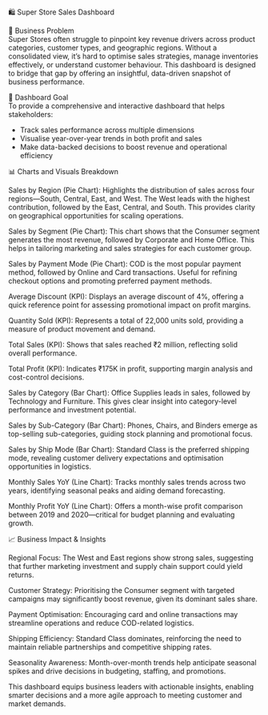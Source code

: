 🛍️ Super Store Sales Dashboard

📌 Business Problem  
Super Stores often struggle to pinpoint key revenue drivers across product categories, customer types, and geographic regions. Without a consolidated view, it’s hard to optimise sales strategies, manage inventories effectively, or understand customer behaviour. This dashboard is designed to bridge that gap by offering an insightful, data-driven snapshot of business performance.

🎯 Dashboard Goal  
To provide a comprehensive and interactive dashboard that helps stakeholders:
- Track sales performance across multiple dimensions  
- Visualise year-over-year trends in both profit and sales  
- Make data-backed decisions to boost revenue and operational efficiency

📊 Charts and Visuals Breakdown  

Sales by Region (Pie Chart): Highlights the distribution of sales across four regions—South, Central, East, and West. The West leads with the highest contribution, followed by the East, Central, and South. This provides clarity on geographical opportunities for scaling operations.

Sales by Segment (Pie Chart): This chart shows that the Consumer segment generates the most revenue, followed by Corporate and Home Office. This helps in tailoring marketing and sales strategies for each customer group.

Sales by Payment Mode (Pie Chart): COD is the most popular payment method, followed by Online and Card transactions. Useful for refining checkout options and promoting preferred payment methods.

Average Discount (KPI): Displays an average discount of 4%, offering a quick reference point for assessing promotional impact on profit margins.

Quantity Sold (KPI): Represents a total of 22,000 units sold, providing a measure of product movement and demand.

Total Sales (KPI): Shows that sales reached ₹2 million, reflecting solid overall performance.

Total Profit (KPI): Indicates ₹175K in profit, supporting margin analysis and cost-control decisions.

Sales by Category (Bar Chart): Office Supplies leads in sales, followed by Technology and Furniture. This gives clear insight into category-level performance and investment potential.

Sales by Sub-Category (Bar Chart): Phones, Chairs, and Binders emerge as top-selling sub-categories, guiding stock planning and promotional focus.

Sales by Ship Mode (Bar Chart): Standard Class is the preferred shipping mode, revealing customer delivery expectations and optimisation opportunities in logistics.

Monthly Sales YoY (Line Chart): Tracks monthly sales trends across two years, identifying seasonal peaks and aiding demand forecasting.

Monthly Profit YoY (Line Chart): Offers a month-wise profit comparison between 2019 and 2020—critical for budget planning and evaluating growth.

📈 Business Impact & Insights  

Regional Focus: The West and East regions show strong sales, suggesting that further marketing investment and supply chain support could yield returns.

Customer Strategy: Prioritising the Consumer segment with targeted campaigns may significantly boost revenue, given its dominant sales share.

Payment Optimisation: Encouraging card and online transactions may streamline operations and reduce COD-related logistics.

Shipping Efficiency: Standard Class dominates, reinforcing the need to maintain reliable partnerships and competitive shipping rates.

Seasonality Awareness: Month-over-month trends help anticipate seasonal spikes and drive decisions in budgeting, staffing, and promotions.

This dashboard equips business leaders with actionable insights, enabling smarter decisions and a more agile approach to meeting customer and market demands.

